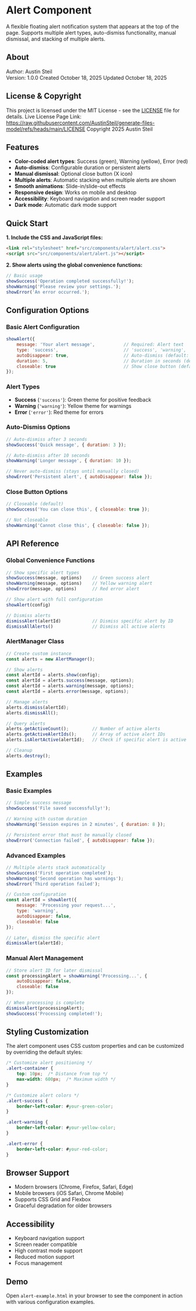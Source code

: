 # Alert Component

A flexible floating alert notification system that appears at the top of the page. Supports multiple alert types, auto-dismiss functionality, manual dismissal, and stacking of multiple alerts.

## About

Author: Austin Steil  
Version: 1.0.0
Created October 18, 2025
Updated October 18, 2025

## License & Copyright

This project is licensed under the MIT License - see the [LICENSE](LICENSE) file for details.
Live License Page Link: <https://raw.githubusercontent.com/AustinSteil/generate-files-model/refs/heads/main/LICENSE>
Copyright 2025 Austin Steil

## Features

- **Color-coded alert types**: Success (green), Warning (yellow), Error (red)
- **Auto-dismiss**: Configurable duration or persistent alerts
- **Manual dismissal**: Optional close button (X icon)
- **Multiple alerts**: Automatic stacking when multiple alerts are shown
- **Smooth animations**: Slide-in/slide-out effects
- **Responsive design**: Works on mobile and desktop
- **Accessibility**: Keyboard navigation and screen reader support
- **Dark mode**: Automatic dark mode support

## Quick Start

**1. Include the CSS and JavaScript files:**

```html
<link rel="stylesheet" href="src/components/alert/alert.css">
<script src="src/components/alert/alert.js"></script>
```

**2. Show alerts using the global convenience functions:**

```javascript
// Basic usage
showSuccess('Operation completed successfully!');
showWarning('Please review your settings.');
showError('An error occurred.');
```

## Configuration Options

### Basic Alert Configuration

```javascript
showAlert({
    message: 'Your alert message',           // Required: Alert text
    type: 'success',                         // 'success', 'warning', 'error'
    autoDisappear: true,                     // Auto-dismiss (default: true)
    duration: 5,                             // Duration in seconds (default: 5)
    closeable: true                          // Show close button (default: true)
});
```

### Alert Types

- **Success** (`'success'`): Green theme for positive feedback
- **Warning** (`'warning'`): Yellow theme for warnings
- **Error** (`'error'`): Red theme for errors

### Auto-Dismiss Options

```javascript
// Auto-dismiss after 3 seconds
showSuccess('Quick message', { duration: 3 });

// Auto-dismiss after 10 seconds
showWarning('Longer message', { duration: 10 });

// Never auto-dismiss (stays until manually closed)
showError('Persistent alert', { autoDisappear: false });
```

### Close Button Options

```javascript
// Closeable (default)
showSuccess('You can close this', { closeable: true });

// Not closeable
showWarning('Cannot close this', { closeable: false });
```

## API Reference

### Global Convenience Functions

```javascript
// Show specific alert types
showSuccess(message, options)    // Green success alert
showWarning(message, options)    // Yellow warning alert
showError(message, options)      // Red error alert

// Show alert with full configuration
showAlert(config)

// Dismiss alerts
dismissAlert(alertId)            // Dismiss specific alert by ID
dismissAllAlerts()               // Dismiss all active alerts
```

### AlertManager Class

```javascript
// Create custom instance
const alerts = new AlertManager();

// Show alerts
const alertId = alerts.show(config);
const alertId = alerts.success(message, options);
const alertId = alerts.warning(message, options);
const alertId = alerts.error(message, options);

// Manage alerts
alerts.dismiss(alertId);
alerts.dismissAll();

// Query alerts
alerts.getActiveCount();         // Number of active alerts
alerts.getActiveAlertIds();      // Array of active alert IDs
alerts.isAlertActive(alertId);   // Check if specific alert is active

// Cleanup
alerts.destroy();
```

## Examples

### Basic Examples

```javascript
// Simple success message
showSuccess('File saved successfully!');

// Warning with custom duration
showWarning('Session expires in 2 minutes', { duration: 8 });

// Persistent error that must be manually closed
showError('Connection failed', { autoDisappear: false });
```

### Advanced Examples

```javascript
// Multiple alerts stack automatically
showSuccess('First operation completed');
showWarning('Second operation has warnings');
showError('Third operation failed');

// Custom configuration
const alertId = showAlert({
    message: 'Processing your request...',
    type: 'warning',
    autoDisappear: false,
    closeable: false
});

// Later, dismiss the specific alert
dismissAlert(alertId);
```

### Manual Alert Management

```javascript
// Store alert ID for later dismissal
const processingAlert = showWarning('Processing...', { 
    autoDisappear: false,
    closeable: false 
});

// When processing is complete
dismissAlert(processingAlert);
showSuccess('Processing completed!');
```

## Styling Customization

The alert component uses CSS custom properties and can be customized by overriding the default styles:

```css
/* Customize alert positioning */
.alert-container {
    top: 10px;  /* Distance from top */
    max-width: 600px;  /* Maximum width */
}

/* Customize alert colors */
.alert-success {
    border-left-color: #your-green-color;
}

.alert-warning {
    border-left-color: #your-yellow-color;
}

.alert-error {
    border-left-color: #your-red-color;
}
```

## Browser Support

- Modern browsers (Chrome, Firefox, Safari, Edge)
- Mobile browsers (iOS Safari, Chrome Mobile)
- Supports CSS Grid and Flexbox
- Graceful degradation for older browsers

## Accessibility

- Keyboard navigation support
- Screen reader compatible
- High contrast mode support
- Reduced motion support
- Focus management

## Demo

Open `alert-example.html` in your browser to see the component in action with various configuration examples.
